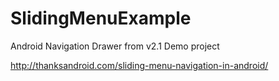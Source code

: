 SlidingMenuExample
==================
Android Navigation Drawer from v2.1
Demo project

http://thanksandroid.com/sliding-menu-navigation-in-android/
